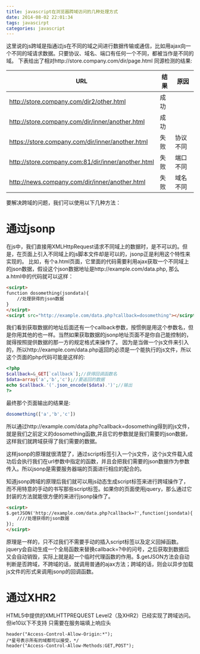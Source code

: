 ```yaml
---
title: javascript在浏览器跨域访问的几种处理方式
date: 2014-08-02 22:01:34
tags: javascirpt
categories: javascript
---
```

这里说的js跨域是指通过js在不同的域之间进行数据传输或通信，比如用ajax向一个不同的域请求数据。只要协议、域名、端口有任何一个不同，都被当作是不同的域。
下表给出了相对http://store.company.com/dir/page.html 同源检测的结果:

URL|结果|原因
---|---|---
http://store.company.com/dir2/other.html | 成功 |
http://store.company.com/dir/inner/another.html | 成功 |
https://store.company.com/dir/inner/another.html | 失败 | 协议不同
http://store.company.com:81/dir/inner/another.html | 失败 | 端口不同
http://news.company.com/dir/inner/another.html | 失败 | 域名不同

<!-- more -->
要解决跨域的问题，我们可以使用以下几种方法：
# 通过jsonp
在js中，我们直接用XMLHttpRequest请求不同域上的数据时，是不可以的。但是，在页面上引入不同域上的js脚本文件却是可以的，jsonp正是利用这个特性来实现的。
比如，有个a.html页面，它里面的代码需要利用ajax获取一个不同域上的json数据，假设这个json数据地址是http://example.com/data.php, 那么a.html中的代码就可以这样：
````html
<scirpt>
function dosomething(jsondata){
    //处理获得的json数据
}
</scirpt>
<scirpt src="http://example.com/data.php?callback=dosomething"></scirpt>
````
我们看到获取数据的地址后面还有一个callback参数，按惯例是用这个参数名，但是你用其他的也一样。当然如果获取数据的jsonp地址页面不是你自己能控制的，就得按照提供数据的那一方的规定格式来操作了。
因为是当做一个js文件来引入的，所以http://example.com/data.php返回的必须是一个能执行的js文件，所以这个页面的php代码可能是这样的:
````php
<?php
$callback=&_GET[`callback`];//获得回调函数名
$data=array('a','b','c');//要返回的数据
echo $callback.'('.json_encode($data).')';//输出
?>
````
最终那个页面输出的结果是:
````javascript
dosomething(['a','b','c'])
````
所以通过http://example.com/data.php?callback=dosomething得到的js文件，就是我们之前定义的dosomething函数,并且它的参数就是我们需要的json数据，这样我们就跨域获得了我们需要的数据。

这样jsonp的原理就很清楚了，通过script标签引入一个js文件，这个js文件载入成功后会执行我们在url参数中指定的函数，并且会把我们需要的json数据作为参数传入。所以jsonp是需要服务器端的页面进行相应的配合的。

知道jsonp跨域的原理后我们就可以用js动态生成script标签来进行跨域操作了，而不用特意的手动的书写那些script标签。如果你的页面使用jquery，那么通过它封装的方法就能很方便的来进行jsonp操作了。
````html
<scirpt>
$.getJSON('http://example.com/data.php?callback=?',function(jsondata){
    ////处理获得的json数据
});
</scirpt>
````
原理是一样的，只不过我们不需要手动的插入script标签以及定义回掉函数。jquery会自动生成一个全局函数来替换callback=?中的问号，之后获取到数据后又会自动销毁，实际上就是起一个临时代理函数的作用。$.getJSON方法会自动判断是否跨域，不跨域的话，就调用普通的ajax方法；跨域的话，则会以异步加载js文件的形式来调用jsonp的回调函数。

# 通过XHR2
HTML5中提供的XMLHTTPREQUEST Level2（及XHR2）已经实现了跨域访问。但ie10以下不支持
只需要在服务端填上响应头
````javascirpt
header("Access-Control-Allow-Origin:*");
/*星号表示所有的域都可以接受，*/
header("Access-Control-Allow-Methods:GET,POST");
````